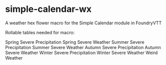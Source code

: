 # simple-calendar-wx
A weather hex flower macro for the Simple Calendar module in FoundryVTT

Rollable tables needed for macro:

Spring Severe Precipitation
Spring Severe Weather
Summer Severe Precipitation
Summer Severe Weather
Autumn Severe Precipitation
Autumn Severe Weather
Winter Severe Precipitation
Winter Severe Weather
Weird Weather
